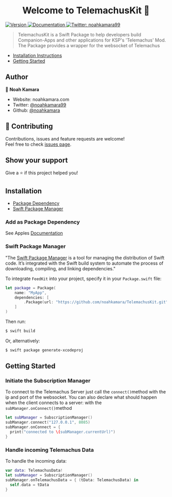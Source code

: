 <h1 align="center">Welcome to TelemachusKit 👋</h1>
<p>
  <a href="https://github.com/noahkamara/TelemachusKit/releases/latest" target="_blank">
    <img alt="Version" src="https://img.shields.io/badge/version-1.0.0-blue.svg?cacheSeconds=2592000" />
  </a>
  <a href="https://noahkamara.github.io/TelemachusKit/index.html" target="_blank">
    <img alt="Documentation" src="https://img.shields.io/badge/documentation-yes-brightgreen.svg" />
  </a>
  <a href="https://twitter.com/noahkamara99" target="_blank">
    <img alt="Twitter: noahkamara99" src="https://img.shields.io/twitter/follow/noahkamara99.svg?style=social" />
  </a>
</p>

> TelemachusKit is a Swift Package to help developers build Companion-Apps and other applications for KSP's 'Telemachus' Mod. The Package provides a wrapper for the websocket of Telemachus

- [Installation Instructions](#installation)
- [Getting Started](#getting-started)

## Author

👤 **Noah Kamara**

* Website: noahkamara.com
* Twitter: [@noahkamara99](https://twitter.com/noahkamara99)
* Github: [@noahkamara](https://github.com/noahkamara)

## 🤝 Contributing

Contributions, issues and feature requests are welcome!<br />Feel free to check [issues page](https://github.com/noahkamara/TelemachusKit/issues). 

## Show your support

Give a ⭐️ if this project helped you!

## Installation
- [Package Dependency](#package-dependency)
- [Swift Package Manager](#swift-package-manager)

### Add as Package Dependency
See Apples [Documentation](https://developer.apple.com/documentation/xcode/adding_package_dependencies_to_your_app)


### Swift Package Manager

"The [Swift Package Manager](https://swift.org/package-manager/) is a tool for managing the distribution of Swift code. It’s integrated with the Swift build system to automate the process of downloading, compiling, and linking dependencies."

To integrate `FeedKit` into your project, specify it in your `Package.swift` file:

```swift
let package = Package(
    name: "MyApp",
    dependencies: [
        .Package(url: "https://github.com/noahkamara/TelemachusKit.git", majorVersion: 1)
    ]
)
```

Then run:

```bash
$ swift build
```

Or, alternatively:

```bash
$ swift package generate-xcodeproj
```

## Getting Started
### Initiate the Subscription Manager
To connect to the Telemachus Server just call the `connect()`method with the ip and port of the websocket. You can also declare what should happen when the client connects to a server: with the `subManager.onConnect()`method
```swift
let subManager = SubscriptionManager()
subManager.connect("127.0.0.1", 8085)
subManager.onConnect = { 
  print("connected to \(subManager.currentUrl)")
}
```
### Handle incoming Telemachus Data
To handle the incoming data:
```swift
var data: TelemachusData!
let subManager = SubscriptionManager()
subManager.onTelemachusData = { (tData: TelemachusData) in
  self.data = tData
}
```
